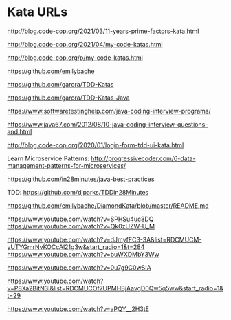 # Kata URLs

<http://blog.code-cop.org/2021/03/11-years-prime-factors-kata.html>

<http://blog.code-cop.org/2021/04/my-code-katas.html>

<http://blog.code-cop.org/p/my-code-katas.html>

<https://github.com/emilybache>

<https://github.com/garora/TDD-Katas>

<https://github.com/garora/TDD-Katas-Java>

<https://www.softwaretestinghelp.com/java-coding-interview-programs/>

<https://www.java67.com/2012/08/10-java-coding-interview-questions-and.html>

<http://blog.code-cop.org/2020/01/login-form-tdd-ui-kata.html>

Learn Microservice Patterns:
<http://progressivecoder.com/6-data-management-patterns-for-microservices/>

<https://github.com/in28minutes/java-best-practices>

TDD: <https://github.com/djparks/TDDin28Minutes>

<https://github.com/emilybache/DiamondKata/blob/master/README.md>

<https://www.youtube.com/watch?v=SPHSu4uc8DQ>
<https://www.youtube.com/watch?v=Qk0zUZW-U_M>

<https://www.youtube.com/watch?v=dJmyfFC3-3A&list=RDCMUCM-yUTYGmrNvKOCcAl21g3w&start_radio=1&t=284>
<https://www.youtube.com/watch?v=buWXDMbY3Ww>

<https://www.youtube.com/watch?v=0u7g9C0wSIA>

<https://www.youtube.com/watch?v=P8Xa2BitN3I&list=RDCMUCOf7UPMHBjAavgD0Qw5q5ww&start_radio=1&t=29>

<https://www.youtube.com/watch?v=aPQY__2H3tE>
